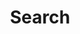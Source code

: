---
title: "Search"
slug: "search"
layout: "search"
outputs:
    - html
    - json
menu:
    main:
        weight: -10
        params:
            icon: search
---